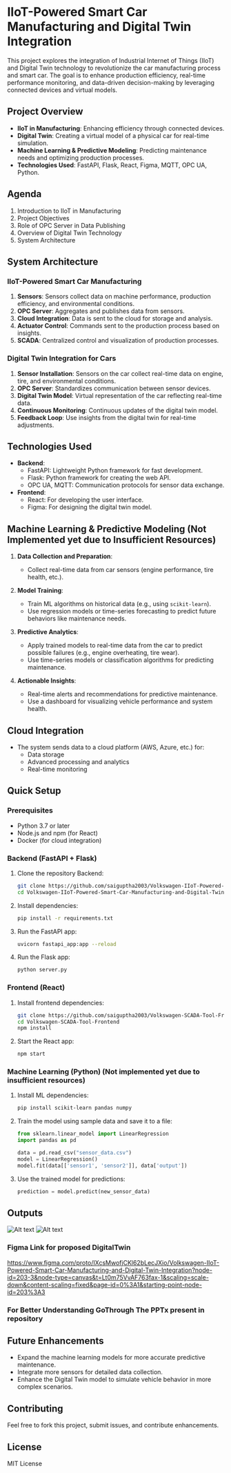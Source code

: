 # IloT-Powered Smart Car Manufacturing and Digital Twin Integration

This project explores the integration of Industrial Internet of Things (IIoT) and Digital Twin technology to revolutionize the car manufacturing process and smart car. The goal is to enhance production efficiency, real-time performance monitoring, and data-driven decision-making by leveraging connected devices and virtual models.
 
## Project Overview
- **IloT in Manufacturing**: Enhancing efficiency through connected devices.
- **Digital Twin**: Creating a virtual model of a physical car for real-time simulation.
- **Machine Learning & Predictive Modeling**: Predicting maintenance needs and optimizing production processes.
- **Technologies Used**: FastAPI, Flask, React, Figma, MQTT, OPC UA, Python.

## Agenda
1. Introduction to IIoT in Manufacturing
2. Project Objectives
3. Role of OPC Server in Data Publishing
4. Overview of Digital Twin Technology
5. System Architecture


## System Architecture

### IloT-Powered Smart Car Manufacturing
1. **Sensors**: Sensors collect data on machine performance, production efficiency, and environmental conditions.
2. **OPC Server**: Aggregates and publishes data from sensors.
3. **Cloud Integration**: Data is sent to the cloud for storage and analysis.
4. **Actuator Control**: Commands sent to the production process based on insights.
5. **SCADA**: Centralized control and visualization of production processes.

### Digital Twin Integration for Cars
1. **Sensor Installation**: Sensors on the car collect real-time data on engine, tire, and environmental conditions.
2. **OPC Server**: Standardizes communication between sensor devices.
3. **Digital Twin Model**: Virtual representation of the car reflecting real-time data.
4. **Continuous Monitoring**: Continuous updates of the digital twin model.
5. **Feedback Loop**: Use insights from the digital twin for real-time adjustments.

## Technologies Used
- **Backend**:
  - FastAPI: Lightweight Python framework for fast development.
  - Flask: Python framework for creating the web API.
  - OPC UA, MQTT: Communication protocols for sensor data exchange.
- **Frontend**:
  - React: For developing the user interface.
  - Figma: For designing the digital twin model.

## Machine Learning & Predictive Modeling (Not Implemented yet due to Insufficient Resources)

1. **Data Collection and Preparation**:
   - Collect real-time data from car sensors (engine performance, tire health, etc.).
   
2. **Model Training**:
   - Train ML algorithms on historical data (e.g., using `scikit-learn`).
   - Use regression models or time-series forecasting to predict future behaviors like maintenance needs.

3. **Predictive Analytics**:
   - Apply trained models to real-time data from the car to predict possible failures (e.g., engine overheating, tire wear).
   - Use time-series models or classification algorithms for predicting maintenance.

4. **Actionable Insights**:
   - Real-time alerts and recommendations for predictive maintenance.
   - Use a dashboard for visualizing vehicle performance and system health.

## Cloud Integration
- The system sends data to a cloud platform (AWS, Azure, etc.) for:
  - Data storage
  - Advanced processing and analytics
  - Real-time monitoring

## Quick Setup

### Prerequisites
- Python 3.7 or later
- Node.js and npm (for React)
- Docker (for cloud integration)

### Backend (FastAPI + Flask)
1. Clone the repository Backend:
    ```bash
    git clone https://github.com/saiguptha2003/Volkswagen-IIoT-Powered-Smart-Car-Manufacturing-and-Digital-Twin-Integration.git
    cd Volkswagen-IIoT-Powered-Smart-Car-Manufacturing-and-Digital-Twin-Integration
    ```

2. Install dependencies:
    ```bash
    pip install -r requirements.txt
    ```

3. Run the FastAPI app:
    ```bash
    uvicorn fastapi_app:app --reload
    ```

4. Run the Flask app:
    ```bash
    python server.py
    ```

### Frontend (React)
1. Install frontend dependencies:
    ```bash
    git clone https://github.com/saiguptha2003/Volkswagen-SCADA-Tool-Frontend.git
    cd Volkswagen-SCADA-Tool-Frontend
    npm install
    ```

2. Start the React app:
    ```bash
    npm start
    ```

### Machine Learning (Python) (Not implemented yet due to insufficient resources)
1. Install ML dependencies:
    ```bash
    pip install scikit-learn pandas numpy
    ```

2. Train the model using sample data and save it to a file:
    ```python
    from sklearn.linear_model import LinearRegression
    import pandas as pd

    data = pd.read_csv("sensor_data.csv")
    model = LinearRegression()
    model.fit(data[['sensor1', 'sensor2']], data['output'])
    ```

3. Use the trained model for predictions:
    ```python
    prediction = model.predict(new_sensor_data)
    ```
## Outputs
![Alt text](https://github.com/saiguptha2003/Volkswagen-IIoT-Powered-Smart-Car-Manufacturing-and-Digital-Twin-Integration/blob/main/outputs/digitaltwin.png)
![Alt text](https://github.com/saiguptha2003/Volkswagen-IIoT-Powered-Smart-Car-Manufacturing-and-Digital-Twin-Integration/blob/main/outputs/scadatool.png)


### Figma Link for proposed DigitalTwin
https://www.figma.com/proto/IXcsMwofjCKl62bLecJXio/Volkswagen-IIoT-Powered-Smart-Car-Manufacturing-and-Digital-Twin-Integration?node-id=203-3&node-type=canvas&t=Lt0m75VvAF763fax-1&scaling=scale-down&content-scaling=fixed&page-id=0%3A1&starting-point-node-id=203%3A3

### For Better Understanding GoThrough The PPTx present in repository

## Future Enhancements
- Expand the machine learning models for more accurate predictive maintenance.
- Integrate more sensors for detailed data collection.
- Enhance the Digital Twin model to simulate vehicle behavior in more complex scenarios.

## Contributing
Feel free to fork this project, submit issues, and contribute enhancements.

## License
MIT License
